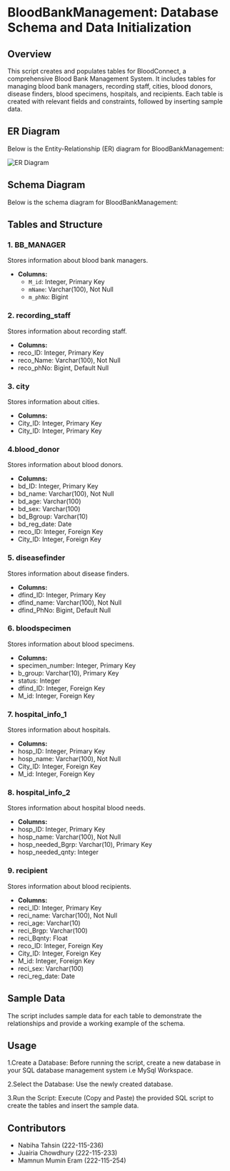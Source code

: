 # BloodBankManagement: Database Schema and Data Initialization
## Overview

This script creates and populates tables for BloodConnect, a comprehensive Blood Bank Management System. It includes tables for managing blood bank managers, recording staff, cities, blood donors, disease finders, blood specimens, hospitals, and recipients. Each table is created with relevant fields and constraints, followed by inserting sample data.

## ER Diagram

Below is the Entity-Relationship (ER) diagram for BloodBankManagement:

![ER Diagram](https://github.com/nabihatahsin13/Bloodbankmanagement/assets/151044928/ad03ac11-122f-4357-9109-00773c6ea86c)

## Schema Diagram

Below is the schema diagram for BloodBankManagement:


## Tables and Structure

### 1. BB_MANAGER

Stores information about blood bank managers.

- **Columns:**
  - `M_id`: Integer, Primary Key
  - `mName`: Varchar(100), Not Null
  - `m_phNo`: Bigint

### 2. recording_staff

Stores information about recording staff.

- **Columns:**
- reco_ID: Integer, Primary Key
- reco_Name: Varchar(100), Not Null
- reco_phNo: Bigint, Default Null

### 3. city

Stores information about cities.

- **Columns:**
- City_ID: Integer, Primary Key
- City_ID: Integer, Primary Key

### 4.blood_donor

Stores information about blood donors.

- **Columns:**
- bd_ID: Integer, Primary Key
- bd_name: Varchar(100), Not Null
- bd_age: Varchar(100)
- bd_sex: Varchar(100)
- bd_Bgroup: Varchar(10)
- bd_reg_date: Date
- reco_ID: Integer, Foreign Key
- City_ID: Integer, Foreign Key

### 5. diseasefinder

Stores information about disease finders.

- **Columns:**
- dfind_ID: Integer, Primary Key
- dfind_name: Varchar(100), Not Null
- dfind_PhNo: Bigint, Default Null

### 6. bloodspecimen

Stores information about blood specimens.

- **Columns:**
- specimen_number: Integer, Primary Key
- b_group: Varchar(10), Primary Key
- status: Integer
- dfind_ID: Integer, Foreign Key
- M_id: Integer, Foreign Key

### 7. hospital_info_1

Stores information about hospitals.

- **Columns:**
- hosp_ID: Integer, Primary Key
- hosp_name: Varchar(100), Not Null
- City_ID: Integer, Foreign Key
- M_id: Integer, Foreign Key

### 8. hospital_info_2

Stores information about hospital blood needs.
- **Columns:**
- hosp_ID: Integer, Primary Key
- hosp_name: Varchar(100), Not Null
- hosp_needed_Bgrp: Varchar(10), Primary Key
- hosp_needed_qnty: Integer

### 9. recipient

Stores information about blood recipients.

- **Columns:**
- reci_ID: Integer, Primary Key
- reci_name: Varchar(100), Not Null
- reci_age: Varchar(10)
- reci_Brgp: Varchar(100)
- reci_Bqnty: Float
- reco_ID: Integer, Foreign Key
- City_ID: Integer, Foreign Key
- M_id: Integer, Foreign Key
- reci_sex: Varchar(100)
- reci_reg_date: Date

## Sample Data
The script includes sample data for each table to demonstrate the relationships and provide a working example of the schema.

## Usage

1.Create a Database:
Before running the script, create a new database in your SQL database management system i.e MySql Workspace.

2.Select the Database:
Use the newly created database.

3.Run the Script:
Execute (Copy and Paste) the provided SQL script to create the tables and insert the sample data.

## Contributors

- Nabiha Tahsin (222-115-236)
- Juairia Chowdhury (222-115-233)
- Mamnun Mumin Eram (222-115-254)
